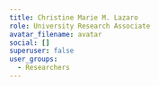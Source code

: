```yaml
---
title: Christine Marie M. Lazaro
role: University Research Associate
avatar_filename: avatar
social: []
superuser: false
user_groups:
  - Researchers
---
```

